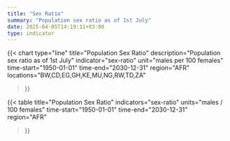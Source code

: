 ```yaml
---
title: "Sex Ratio"
summary: "Population sex ratio as of 1st July"
date: 2025-04-05T14:19:11+03:00
type: indicator
---
```


{{< chart
    type="line"
    title="Population Sex Ratio"
    description="Population sex ratio as of 1st July"
    indicator="sex-ratio"
    unit="males per 100 females"
    time-start="1950-01-01"
    time-end="2030-12-31"
    region="AFR"
    locations="BW,CD,EG,GH,KE,MU,NG,RW,TD,ZA"
>}}

{{< table
    title="Population Sex Ratio"
    indicators="sex-ratio"
    units="males / 100 females"
    time-start="1950-01-01"
    time-end="2030-12-31"
    region="AFR"
>}}
